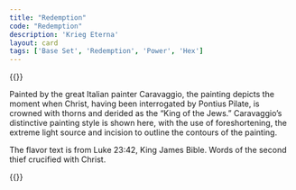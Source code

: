 ```yaml
---
title: "Redemption"
code: "Redemption"
description: 'Krieg Eterna'
layout: card
tags: ['Base Set', 'Redemption', 'Power', 'Hex']
---
```

{{<card-detail-page title="Redemption" artwork="The Crowning with Thorns by Caravaggio (1602)" book="Luke 23:42">}}
<p>
Painted by the great Italian painter Caravaggio, the painting depicts the moment when Christ, having been interrogated by Pontius Pilate, is crowned with thorns and derided as the “King of the Jews.”  Caravaggio’s distinctive painting style is shown here, with the use of foreshortening, the extreme light source and incision to outline the contours of the painting.
</p>
<p>
The flavor text is from Luke 23:42, King James Bible.  Words of the second thief crucified with Christ.
</p>
{{</card-detail-page>}}